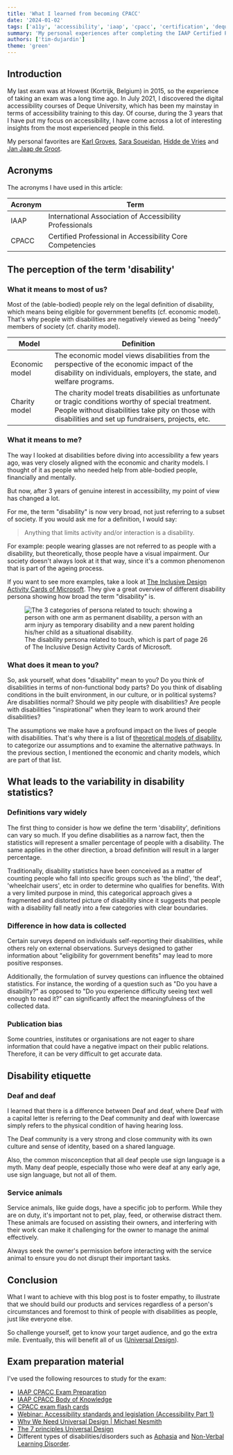 ```yaml
---
title: 'What I learned from becoming CPACC'
date: '2024-01-02'
tags: ['a11y', 'accessibility', 'iaap', 'cpacc', 'certification', 'deque']
summary: 'My personal experiences after completing the IAAP Certified Professional in Accessibility Core Competencies exam.'
authors: ['tim-dujardin']
theme: 'green'
---
```


## Introduction

My last exam was at Howest (Kortrijk, Belgium) in 2015, so the experience of taking an exam was a long time ago.
In July 2021, I discovered the digital accessibility courses of Deque University, which has been my mainstay in terms of
accessibility training to this day.
Of course, during the 3 years that I have put my focus on accessibility, I have come across a lot of
interesting insights from the most experienced people in this field.

My personal favorites are [Karl Groves](https://twitter.com/karlgroves), [Sara Soueidan](https://twitter.com/SaraSoueidan), [Hidde de Vries](https://twitter.com/hdv) and [Jan Jaap de Groot](https://twitter.com/JanJaapdeGroot).

## Acronyms

The acronyms I have used in this article:

| Acronym | Term                                                      |
| ------- | --------------------------------------------------------- |
| IAAP    | International Association of Accessibility Professionals  |
| CPACC   | Certified Professional in Accessibility Core Competencies |

## The perception of the term 'disability'

### What it means to most of us?

Most of the (able-bodied) people rely on the legal definition of disability, which means being eligible for government benefits (cf.
economic model).
That's why people with disabilities are negatively viewed as being "needy" members of society (cf. charity model).

| Model          | Definition                                                                                                                                                                                                     |
| -------------- | -------------------------------------------------------------------------------------------------------------------------------------------------------------------------------------------------------------- |
| Economic model | The economic model views disabilities from the perspective of the economic impact of the disability on individuals, employers, the state, and welfare programs.                                                |
| Charity model  | The charity model treats disabilities as unfortunate or tragic conditions worthy of special treatment. People without disabilities take pity on those with disabilities and set up fundraisers, projects, etc. |

### What it means to me?

The way I looked at disabilities before diving into accessibility a few years ago, was very closely aligned with the
economic and charity models. I thought of it as people who needed help from able-bodied people, financially and mentally.

But now, after 3 years of genuine interest in accessibility, my point of view has changed a lot.

For me, the term "disability" is now very broad, not just referring to a subset of society. If you would ask me for a
definition, I would say:

> Anything that limits activity and/or interaction is a disability.

For example: people wearing glasses are not referred to as people with a disability, but theoretically, those people have a visual
impairment. Our society doesn't always look at it that way, since it's a common phenomenon that is part of the ageing
process.

If you want to see more examples, take a look at [The Inclusive Design Activity Cards of
Microsoft](https://inclusive.microsoft.design/tools-and-activities/InclusiveActivityCards.pdf). They give a great overview of different disability persona showing how broad the term "disability" is.

<figure>
  <img src="https://i.imgur.com/i0mtl9b.png" alt="The 3 categories of persona related to touch: showing a person with one arm as permanent disability, a person with an arm injury as temporary disability and a new parent holding his/her child as a situational disability." />
  <figcaption>
    The disability persona related to touch, which is part of page 26 of The Inclusive Design Activity Cards of Microsoft.
  </figcaption>
</figure>

### What does it mean to you?

So, ask yourself, what does "disability" mean to you? Do you think of disabilities in terms of non-functional body
parts? Do you think of disabling conditions in the built environment, in our culture, or in political systems? Are
disabilities normal? Should we pity people with disabilities? Are people with disabilities "inspirational" when they
learn to work around their disabilities?

The assumptions we make have a profound impact on the lives of people with disabilities. That's why there is a list of [theoretical models of
disability](https://medium.com/offmessageorg/the-context-you-never-had-for-your-web-apps-the-7-theoretical-models-of-disability-b2cf0e0e4ed8),
to categorize our assumptions and to examine the alternative pathways. In the previous section, I mentioned the economic
and charity models, which are part of that list.

## What leads to the variability in disability statistics?

### Definitions vary widely

The first thing to consider is how we define the term 'disability', definitions can vary so much. If you define
disabilities as a narrow fact, then the statistics will represent a smaller percentage of people with a disability. The
same applies in the other direction, a broad definition will result in a larger percentage.

Traditionally, disability statistics have been conceived as a matter of counting people
who fall into specific groups such as 'the blind', 'the deaf', 'wheelchair users', etc in order to
determine who qualifies for benefits. With a very limited purpose in mind, this
categorical approach gives a fragmented and distorted picture of disability since it
suggests that people with a disability fall neatly into a few categories with clear
boundaries.

### Difference in how data is collected

Certain surveys depend on individuals self-reporting their disabilities, while others rely on external observations.
Surveys designed to gather information about "eligibility for government benefits" may lead to more positive responses.

Additionally, the formulation of survey questions can influence the obtained statistics. For instance, the wording of a question such as "Do you have a disability?" as opposed to "Do you experience difficulty seeing text well enough to read it?" can significantly affect the meaningfulness of the collected data.

### Publication bias

Some countries, institutes or organisations are not eager to share information that could have a negative
impact on their public relations. Therefore, it can be very difficult to get accurate data.

## Disability etiquette

### Deaf and deaf

I learned that there is a difference between Deaf and deaf, where Deaf with a capital letter is referring to the Deaf
community and deaf with lowercase simply refers to the physical condition of having hearing loss.

The Deaf community is a very strong and close community with its own culture and sense of identity, based on a shared
language.

Also, the common misconception that all deaf people use sign language is a myth. Many deaf people, especially those who were deaf at any
early age, use sign language, but not all of them.

### Service animals

Service animals, like guide dogs, have a specific job to perform. While they are on duty, it's important not to pet,
play, feed, or otherwise distract them. These animals are focused on assisting their owners, and interfering with their
work can make it challenging for the owner to manage the animal effectively.

Always seek the owner's permission before
interacting with the service animal to ensure you do not disrupt their important tasks.

## Conclusion

What I want to achieve with this blog post is to foster empathy, to illustrate that we should build our products and
services regardless of a person's circumstances and foremost to think of people with disabilities as people, just like
everyone else.

So challenge yourself, get to know your target audience, and go the extra mile. Eventually, this will benefit all of us ([Universal Design](https://uxplanet.org/universal-design-design-for-everyone-61ded4243658)).

## Exam preparation material

I've used the following resources to study for the exam:

- [IAAP CPACC Exam Preparation](https://dequeuniversity.com/online-courses/iaap-cpacc)
- [IAAP CPACC Body of Knowledge](https://www.accessibilityassociation.org/resource/IAAP_CPACC_BOK_March2020)
- [CPACC exam flash cards](https://quizlet.com/492496278/cpacc-exam-flash-cards/)
- [Webinar: Accessibility standards and legislation (Accessibility Part 1)](https://youtu.be/aYFiNYd8jxw?si=SXDMWSDVTm8y9bR3)
- [Why We Need Universal Design | Michael Nesmith](https://youtu.be/bVdPNWMGyZY?si=Wem06efxaLLpTsgX)
- [The 7 principles Universal Design](https://youtu.be/G-tHuD7R8cs?si=qNR6T21mpXzOeK_L)
- Different types of disabilities/disorders such as [Aphasia](https://youtu.be/-GsVhbmecJA?si=54eoedabgsOc50HA) and [Non-Verbal Learning Disorder](https://youtu.be/1_ZkXeOT0Uk?si=7v00Nb5ZxAqwBZhI).
